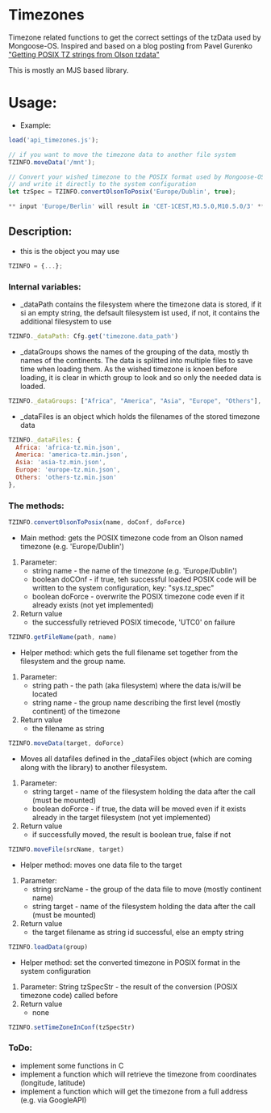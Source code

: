 # Timezones
Timezone related functions to get the correct settings of the tzData used by Mongoose-OS.
Inspired and based on a blog posting from Pavel Gurenko ["Getting POSIX TZ strings from Olson tzdata"](http://www.pavelgurenko.com/2017/05/getting-posix-tz-strings-from-olson.html)

This is mostly an MJS based library.

# Usage:

- Example:

```JAVASCRIPT
load('api_timezones.js');

// if you want to move the timezone data to another file system
TZINFO.moveData('/mnt');

// Convert your wished timezone to the POSIX format used by Mongoose-OS
// and write it directly to the system configuration
let tzSpec = TZINFO.convertOlsonToPosix('Europe/Dublin', true);

** input 'Europe/Berlin' will result in 'CET-1CEST,M3.5.0,M10.5.0/3' **
```

## Description:

- this is the object you may use
```javascript
TZINFO = {...};
```
### Internal variables:

* _dataPath contains the filesystem where the timezone data is stored, if it si an empty string, the defsault filesystem ist used, if not, it contains the additional filesystem to use
```javascript
TZINFO._dataPath: Cfg.get('timezone.data_path')
```
* _dataGroups shows the names of the grouping of the data, mostly th names of the continents. The data is splitted into multiple files to save time when loading them. As the wished timezone is knoen before loading, it is clear in whicth group to look and so only the needed data is loaded.
```javascript
TZINFO._dataGroups: ["Africa", "America", "Asia", "Europe", "Others"],
```
* _dataFiles is an object which holds the filenames of the stored timezone data
```javascript
TZINFO._dataFiles: {
  Africa: 'africa-tz.min.json',
  America: 'america-tz.min.json',
  Asia: 'asia-tz.min.json',
  Europe: 'europe-tz.min.json',
  Others: 'others-tz.min.json'
},
```
### The methods:
```javascript
TZINFO.convertOlsonToPosix(name, doConf, doForce)
```	
* Main method: gets the POSIX timezone code from an Olson named timezone (e.g. 'Europe/Dublin')
1. Parameter:
	* string name - the name of the timezone (e.g. 'Europe/Dublin')
	* boolean doCOnf - if true, teh successful loaded POSIX code will be written to the system configuration, key: "sys.tz_spec"
	* boolean doForce - overwrite the POSIX timezone code even if it already exists (not yet implemented)
2. Return value
	* the successfully retrieved POSIX timecode, 'UTC0' on failure
```javascript
TZINFO.getFileName(path, name)
```	
* Helper method: which gets the full filename set together from the filesystem and the group name.
1. Parameter:
	* string path - the path (aka filesystem) where the data is/will be located
	* string name - the group name describing the first level (mostly continent) of the timezone
2. Return value
	* the filename as string
```javascript
TZINFO.moveData(target, doForce)
```	
* Moves all datafiles defined in the _dataFiles object (which are coming along with the library) to another filesystem.
1. Parameter:
	* string target - name of the filesystem holding the data after the call (must be mounted)
	* boolean doForce - if true, the data will be moved even if it exists already in the target filesystem (not yet implemented)
2. Return value
	* if successfully moved, the result is boolean true, false if not
```javascript
TZINFO.moveFile(srcName, target)
```	
* Helper method: moves one data file to the target
1. Parameter:
	* string srcName - the group of the data file to move (mostly continent name)
	* string target - name of the filesystem holding the data after the call (must be mounted)
2. Return value
	* the target filename as string id successful, else an empty string
```javascript
TZINFO.loadData(group)
```	
* Helper method: set the converted timezone in POSIX format in the system configuration
1. Parameter: String tzSpecStr - the result of the conversion (POSIX timezone code) called before
2. Return value
	* none
```javascript
TZINFO.setTimeZoneInConf(tzSpecStr)
```	
### ToDo:
* implement some functions in C
* implement a function which will retrieve the timezone from coordinates (longitude, latitude)
* implement a function which will get the timezone from a full address (e.g. via GoogleAPI)
